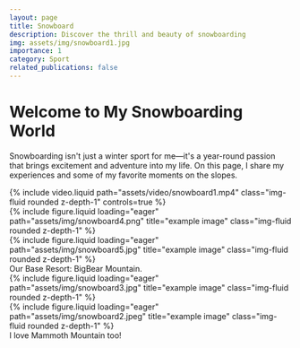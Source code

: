 ```yaml
---
layout: page
title: Snowboard
description: Discover the thrill and beauty of snowboarding
img: assets/img/snowboard1.jpg
importance: 1
category: Sport
related_publications: false
---
```


# Welcome to My Snowboarding World

Snowboarding isn't just a winter sport for me—it's a year-round passion that brings excitement and adventure into my life. On this page, I share my experiences and some of my favorite moments on the slopes.

<div class="row mt-3">
    <div class="col-sm mt-3 mt-md-0">
        {% include video.liquid path="assets/video/snowboard1.mp4" class="img-fluid rounded z-depth-1" controls=true %}
    </div>
</div>

<div class="row">
    <div class="col-sm mt-3 mt-md-0">
        {% include figure.liquid loading="eager" path="assets/img/snowboard4.png" title="example image" class="img-fluid rounded z-depth-1" %}
    </div>
    <div class="col-sm mt-3 mt-md-0">
        {% include figure.liquid loading="eager" path="assets/img/snowboard5.jpg" title="example image" class="img-fluid rounded z-depth-1" %}
    </div>
</div>
<div class="caption">
    Our Base Resort: BigBear Mountain.
</div>
<div class="row">
    <div class="col-sm mt-3 mt-md-0">
        {% include figure.liquid loading="eager" path="assets/img/snowboard3.jpg" title="example image" class="img-fluid rounded z-depth-1" %}
    </div>
</div>
<div class="row">
    <div class="col-sm mt-3 mt-md-0">
        {% include figure.liquid loading="eager" path="assets/img/snowboard2.jpeg" title="example image" class="img-fluid rounded z-depth-1" %}
    </div>
</div>
<div class="caption">
    I love Mammoth Mountain too!
</div>